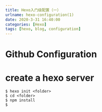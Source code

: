 ```yaml
---
title: Hexo入门级配置（一）
urlname: hexo-configuration(1)
date: 2020-3-31 16:40:00
categories: [Hexo]
tags: [hexo, blog, configuration]
---
```


# Github Configuration







# create a hexo server

```shell
$ hexo init <folder>
$ cd <folder>
$ npm install
$ 
```

